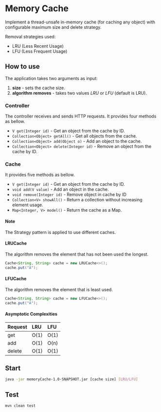 # Memory Cache

Implement a thread-unsafe in-memory cache (for caching any object) with configurable maximum size and delete strategy.  
 
Removal strategies used:
- LRU (Less Recent Usage)
- LFU (Less Frequent Usage)


## How to use

The application takes two arguments as input:
1. **size** - sets the cache size.
2. **algorithm removes** - takes two values *LRU* or *LFU* (default is LRU).

### Controller

The controller receives and sends HTTP requests.
It provides four methods as bellow.

- `V get(Integer id)` - Get an object from the cache by ID.
- `Collection<Object> getAll()` - Get all objects from the cache.
- `Collection<Object> add(Object o)` - Add an object to the cache.
- `Collection<Object> delete(Integer id)` - Remove an object from the cache by ID.

### Cache

It provides five methods as bellow.

- `V get(Integer id)` - Get an object from the cache by ID.
- `void add(V value)` - Add an object in the cache.
- `void remove(Integer id)` - Remove object in cache by ID
- `Collection<V> showAll()` - Return a collection without increasing element usage.
- `Map<Integer, V> model()` - Return the cache as a Map.

#### Note
The Strategy pattern is applied to use different caches.
#### LRUCache
The algorithm removes the element that has not been used the longest.
```java
Cache<String, String> cache = new LRUCache<>();
cache.put("A");
```

#### LFUCache
The algorithm removes the element that is least used.
```java
Cache<String, String> cache = new LFUCache<>();
cache.put("A");
```

#### Asymptotic Complexities

| Request       | LRU  | LFU  |
|:------------- |:-----|:-----|
| get           | O(1) | O(1) |
| add           | O(1) | O(n) |
| delete        | O(1) | O(1) |

## Start
```sh
java -jar memoryCache-1.0-SNAPSHOT.jar [cache size] [LRU/LFU]
```
## Test

```sh
mvn clean test
```
